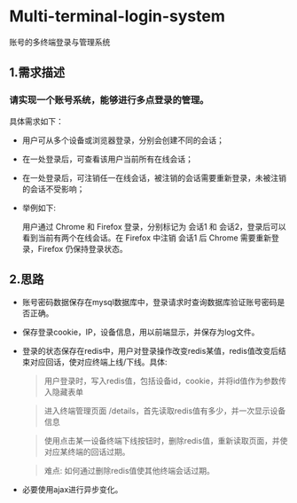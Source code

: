 # Multi-terminal-login-system
账号的多终端登录与管理系统


## 1.需求描述

### 请实现一个账号系统，能够进行多点登录的管理。

具体需求如下：
 
+ 用户可从多个设备或浏览器登录，分别会创建不同的会话；

+ 在一处登录后，可查看该用户当前所有在线会话；

+ 在一处登录后，可注销任一在线会话，被注销的会话需要重新登录，未被注销的会话不受影响；

+ 举例如下:
    
    用户通过 Chrome 和 Firefox 登录，分别标记为 会话1 和 会话2，登录后可以看到当前有两个在线会话。在 Firefox 中注销 会话1 后 Chrome 需要重新登录，Firefox 仍保持登录状态。
 
##  2.思路

+ 账号密码数据保存在mysql数据库中，登录请求时查询数据库验证账号密码是否正确。

+ 保存登录cookie，IP，设备信息，用以前端显示，并保存为log文件。

+ 登录的状态保存在redis中，用户对登录操作改变redis某值，redis值改变后结束对应回话，使对应终端上线/下线。具体:

    > 用户登录时，写入redis值，包括设备id，cookie，并将id值作为参数传入隐藏表单

    > 进入终端管理页面 /details，首先读取redis值有多少，并一次显示设备信息

    > 使用点击某一设备终端下线按钮时，删除redis值，重新读取页面，并使对应某终端的回话过期。

    > 难点: 如何通过删除redis值使其他终端会话过期。

+ 必要使用ajax进行异步变化。


